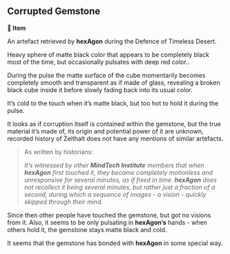## Corrupted Gemstone

**📜 Item**

An artefact retrieved by **hexAgon** during the Defence of Timeless Desert.

Heavy sphere of matte black color that appears to be completely black most of the time, but occasionally pulsates with deep red color..

During the pulse the matte surface of the cube momentarily becomes completely smooth and transparent as if made of glass, revealing a broken black cube inside it before slowly fading back into its usual color.

It’s cold to the touch when it’s matte black, but too hot to hold it during the pulse.

It looks as if corruption itself is contained within the gemstone, but the true material it’s made of, its origin and potential power of it are unknown, recorded history of Zeithalt does not have any mentions of similar artefacts.

> As written by historians:
> 
> *It’s witnessed by other **MindTech Institute** members that when **hexAgon** first touched it, they became completely motionless and unresponsive for several minutes, as if fixed in time. **hexAgon** does not recollect it being several minutes, but rather just a fraction of a second, during which a sequence of images - a vision - quickly skipped through their mind.*

Since then other people have touched the gemstone, but got no visions from it. Also, it seems to be only pulsating in **hexAgon’s** hands - when others hold it, the gemstone stays matte black and cold.

It seems that the gemstone has bonded with **hexAgon** in some special way.
